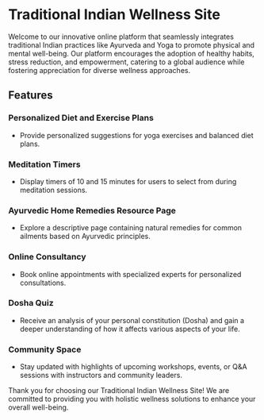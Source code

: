 # Traditional Indian Wellness Site

Welcome to our innovative online platform that seamlessly integrates traditional Indian practices like Ayurveda and Yoga to promote physical and mental well-being. Our platform encourages the adoption of healthy habits, stress reduction, and empowerment, catering to a global audience while fostering appreciation for diverse wellness approaches.

## Features

### Personalized Diet and Exercise Plans
- Provide personalized suggestions for yoga exercises and balanced diet plans.

### Meditation Timers
- Display timers of 10 and 15 minutes for users to select from during meditation sessions.

### Ayurvedic Home Remedies Resource Page
- Explore a descriptive page containing natural remedies for common ailments based on Ayurvedic principles.

### Online Consultancy
- Book online appointments with specialized experts for personalized consultations.

### Dosha Quiz
- Receive an analysis of your personal constitution (Dosha) and gain a deeper understanding of how it affects various aspects of your life.

### Community Space
- Stay updated with highlights of upcoming workshops, events, or Q&A sessions with instructors and community leaders.

Thank you for choosing our Traditional Indian Wellness Site! We are committed to providing you with holistic wellness solutions to enhance your overall well-being.
